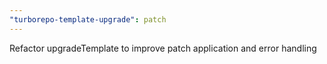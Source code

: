 ```yaml
---
"turborepo-template-upgrade": patch
---
```


Refactor upgradeTemplate to improve patch application and error handling
